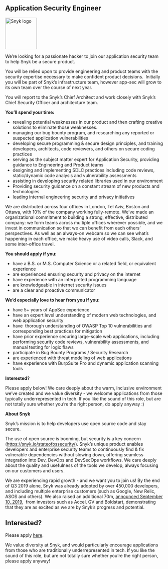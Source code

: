 Application Security Engineer
---

<img src="https://res.cloudinary.com/snyk/image/upload/v1537345894/press-kit/brand/logo-black.png" width="100" alt="Snyk logo" />

<p><span style="font-weight: 400;">We’re looking for a passionate hacker to join our application security team to help Snyk be a secure product.</span></p>
<p><span style="font-weight: 400;">You will be relied upon to provide engineering and product teams with the security expertise necessary to make confident product decisions.  Initially you will be part of Snyk’s infrastructure team, however app-sec will grow to its own team over the course of next year. </span></p>
<p><span style="font-weight: 400;">You will report to the Snyk’s Chief Architect and work closely with Snyk’s Chief Security Officer and architecture team.</span></p>
<p><strong>You’ll spend your time:</strong></p>
<ul>
<li style="font-weight: 400;"><span style="font-weight: 400;">revealing potential weaknesses in our product and then crafting creative solutions to eliminate those weaknesses. </span></li>
<li style="font-weight: 400;"><span style="font-weight: 400;">managing our bug bounty program, and researching any reported or suspected application vulnerabilities</span></li>
<li style="font-weight: 400;"><span style="font-weight: 400;">developing secure programming &amp; secure design principles, and training developers, architects, code reviewers, and others on secure coding practices</span></li>
<li style="font-weight: 400;"><span style="font-weight: 400;">serving as the subject matter expert for Application Security, providing guidance to Engineering and Product teams</span></li>
<li style="font-weight: 400;"><span style="font-weight: 400;">designing and implementing SDLC practices including code reviews, static/dynamic code analysis and vulnerability assessments</span></li>
<li style="font-weight: 400;"><span style="font-weight: 400;">assisting in developing security related libraries used in our environment</span></li>
<li style="font-weight: 400;"><span style="font-weight: 400;">Providing security guidance on a constant stream of new products and technologies</span></li>
<li style="font-weight: 400;"><span style="font-weight: 400;">leading internal engineering security and privacy initiatives</span></li>
</ul>
<p><span style="font-weight: 400;">We are distributed across four offices in London, Tel Aviv, Boston and Ottawa, with 10% of the company working fully-remote. We’ve made an organizational commitment to building a strong, effective, distributed company: we form teams across multiple offices wherever possible, and we invest in communication so that we can benefit from each others’ perspectives. As well as an always-on webcam so we can see what’s happening in each office, we make heavy use of video calls, Slack, and some inter-office travel.</span></p>
<p><strong>You should apply if you:</strong></p>
<ul>
<li style="font-weight: 400;"><span style="font-weight: 400;">have a B.S. or M.S. Computer Science or a related field, or equivalent experience</span></li>
<li style="font-weight: 400;"><span style="font-weight: 400;">are experienced ensuring security and privacy on the internet</span></li>
<li style="font-weight: 400;"><span style="font-weight: 400;">have experience with an interpreted programming language</span></li>
<li style="font-weight: 400;"><span style="font-weight: 400;">are knowledgeable in internet security issues</span></li>
<li style="font-weight: 400;"><span style="font-weight: 400;">are a clear and proactive communicator </span></li>
</ul>
<p><strong>We’d especially love to hear from you if you:</strong></p>
<ul>
<li style="font-weight: 400;"><span style="font-weight: 400;">have 5+ years of AppSec experience</span></li>
<li style="font-weight: 400;"><span style="font-weight: 400;">have an expert level understanding of modern web technologies, and web application security</span></li>
<li style="font-weight: 400;"><span style="font-weight: 400;">have  thorough understanding of OWASP Top 10 vulnerabilities and corresponding best practices for mitigation</span></li>
<li style="font-weight: 400;"><span style="font-weight: 400;">have prior experience securing large-scale web applications, including performing security code reviews, vulnerability assessments, and manual testing for logic flaws</span></li>
<li style="font-weight: 400;"><span style="font-weight: 400;">participate in Bug Bounty Programs / Security Research</span></li>
<li style="font-weight: 400;"><span style="font-weight: 400;">are experienced with threat modeling of web applications</span></li>
<li style="font-weight: 400;"><span style="font-weight: 400;">have experience with BurpSuite Pro and dynamic application scanning tools</span></li>
</ul>
<p><strong>Interested?</strong></p>
<p><span style="font-weight: 400;">Please apply below! We care deeply about the warm, inclusive environment we’ve created and we value diversity - we welcome applications from those typically underrepresented in tech. If you like the sound of this role, but are not totally sure whether you’re the right person, do apply anyway :)</span></p>
<p><strong>About Snyk</strong></p>
<p><span style="font-weight: 400;">Snyk’s mission is to help developers use open source code and stay secure. </span></p>
<p><span style="font-weight: 400;">The use of open source is booming, but security is a key concern (</span><a href="https://snyk.io/stateofossecurity/"><span style="font-weight: 400;">https://snyk.io/stateofossecurity/</span></a><span style="font-weight: 400;">). Snyk’s unique product enables developers and enterprise security teams to continuously find &amp; fix vulnerable dependencies without slowing down, offering seamless integration into Dev, DevOps and DevSecOps workflows. We care deeply about the quality and usefulness of the tools we develop, always focusing on our customers and users. </span></p>
<p><span style="font-weight: 400;">We are experiencing rapid growth - and we want you to join us! By the end of Q3 2019 alone, Snyk was already adopted by over 450,000 developers, and including multiple enterprise customers (such as Google, New Relic, ASOS and others). </span><span style="font-weight: 400;">We also raised an additional 70m, </span><a href="https://en.globes.co.il/en/article-open-source-security-platform-snyk-raises-70m-1001300189"><span style="font-weight: 400;">announced September 10, 2019</span></a><span style="font-weight: 400;">,  from investors such as Accel, GV and Boldstart, demonstrating that they are as excited as we are by Snyk’s progress and potential</span><span style="font-weight: 400;">.</span></p>

Interested?
---

Please apply [here](https://boards.greenhouse.io/snyk/jobs/4521746002#app).

We value diversity at Snyk, and would particularly encourage applications from those who are traditionally underrepresented in tech.
If you like the sound of this role, but are not totally sure whether you’re the right person, please apply anyway!
